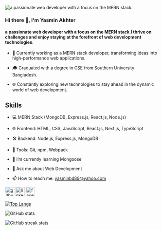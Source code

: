 ![a passionate web developer with a focus on the MERN stack.](https://img.freepik.com/premium-vector/software-development-coding-concept-programming-laptop-ui_375605-385.jpg?semt=ais_hybrid&w=740)

### Hi there 👋, I'm Yasmin Akhter
#### a passionate web developer with a focus on the MERN stack.I thrive on challenges and enjoy staying at the forefront of web development technologies.

- 💼 Currently working as a MERN stack developer, transforming ideas into high-performance web applications.
* 🎓 Graduated with a degree in CSE from Southern University Bangladesh.
+ 🌐 Constantly exploring new technologies to stay ahead in the dynamic world of web development.
## Skills
- 💻 MERN Stack (MongoDB, Express.js, React.js, Node.js)
- 🌐 Frontend: HTML, CSS, JavaScript, React.js, Next.js, TypeScript
- 🛠 Backend: Node.js, Express.js, MongoDB
- 🔧 Tools: Git, npm, Webpack

- 🌱 I’m currently learning Mongoose 
- 💬 Ask me about Web Development 
- 📫 How to reach me: yasminbd89@yahoo.com 


[<img src='https://cdn.jsdelivr.net/npm/simple-icons@3.0.1/icons/github.svg' alt='github' height='30'>](https://github.com/yasmin-akhter)  [<img src='https://cdn.jsdelivr.net/npm/simple-icons@3.0.1/icons/linkedin.svg' alt='linkedin' height='30'>](https://www.linkedin.com/in/yasmin-akhter//)  [<img src='https://cdn.jsdelivr.net/npm/simple-icons@3.0.1/icons/facebook.svg' alt='facebook' height='30'>](https://www.facebook.com/yasminbd89/)  

[![Top Langs](https://github-readme-stats.vercel.app/api/top-langs/?username=yasmin-akhter)](https://github.com/anuraghazra/github-readme-stats)

![GitHub stats](https://github-readme-stats.vercel.app/api?username=yasmin-akhter&show_icons=true)  

![GitHub streak stats](https://streak-stats.demolab.com/?user=yasmin-akhter)  


